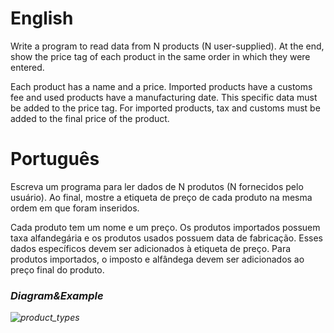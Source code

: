 # English
Write a program to read data from N products (N user-supplied). At the end, show the price tag of each product in the same order in which they were entered.

Each product has a name and a price. Imported products have a customs fee and used products have a manufacturing date. This specific data must be added to the price tag. For imported products, tax and customs must be added to the final price of the product.

# Português
Escreva um programa para ler dados de N produtos (N fornecidos pelo usuário). Ao final, mostre a etiqueta de preço de cada produto na mesma ordem em que foram inseridos.

Cada produto tem um nome e um preço. Os produtos importados possuem taxa alfandegária e os produtos usados possuem data de fabricação. Esses dados específicos devem ser adicionados à etiqueta de preço. Para produtos importados, o imposto e alfândega devem ser adicionados ao preço final do produto.

### <i/>Diagram&Example
![product_types](https://github.com/gabriel-asevedo/java-exercises/blob/main/Exercises/012/product_types/assets/product__types.png)

